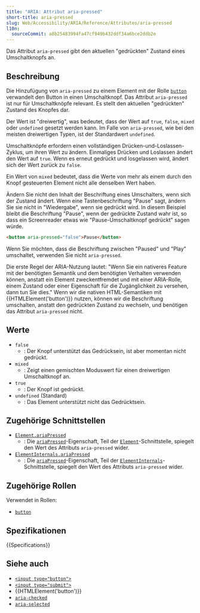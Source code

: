 ```yaml
---
title: "ARIA: Attribut aria-pressed"
short-title: aria-pressed
slug: Web/Accessibility/ARIA/Reference/Attributes/aria-pressed
l10n:
  sourceCommit: a8b25483994fa47cf949b432ddf34a6bce2ddb2e
---
```


Das Attribut `aria-pressed` gibt den aktuellen "gedrückten" Zustand eines Umschaltknopfs an.

## Beschreibung

Die Hinzufügung von `aria-pressed` zu einem Element mit der Rolle [`button`](/de/docs/Web/Accessibility/ARIA/Reference/Roles/button_role) verwandelt den Button in einen Umschaltknopf. Das Attribut `aria-pressed` ist nur für Umschaltknöpfe relevant. Es stellt den aktuellen "gedrückten" Zustand des Knopfes dar.

Der Wert ist "dreiwertig", was bedeutet, dass der Wert auf `true`, `false`, `mixed` oder `undefined` gesetzt werden kann. Im Falle von `aria-pressed`, wie bei den meisten dreiwertigen Typen, ist der Standardwert `undefined`.

Umschaltknöpfe erfordern einen vollständigen Drücken-und-Loslassen-Zyklus, um ihren Wert zu ändern. Einmaliges Drücken und Loslassen ändert den Wert auf `true`. Wenn es erneut gedrückt und losgelassen wird, ändert sich der Wert zurück zu `false`.

Ein Wert von `mixed` bedeutet, dass die Werte von mehr als einem durch den Knopf gesteuerten Element nicht alle denselben Wert haben.

Ändern Sie nicht den Inhalt der Beschriftung eines Umschalters, wenn sich der Zustand ändert. Wenn eine Tastenbeschriftung "Pause" sagt, ändern Sie sie nicht in "Wiedergabe", wenn sie gedrückt wird. In diesem Beispiel bleibt die Beschriftung "Pause", wenn der gedrückte Zustand wahr ist, so dass ein Screenreader etwas wie "Pause-Umschaltknopf gedrückt" sagen würde.

```html
<button aria-pressed="false">Pause</button>
```

Wenn Sie möchten, dass die Beschriftung zwischen "Paused" und "Play" umschaltet, verwenden Sie nicht `aria-pressed`.

Die erste Regel der ARIA-Nutzung lautet: "Wenn Sie ein nativeres Feature mit der benötigten Semantik und dem benötigten Verhalten verwenden können, anstatt ein Element zweckentfremdet und mit einer ARIA-Rolle, einem Zustand oder einer Eigenschaft für die Zugänglichkeit zu versehen, dann tun Sie dies." Wenn wir die nativen HTML-Semantiken mit {{HTMLElement('button')}} nutzen, können wir die Beschriftung umschalten, anstatt den gedrückten Zustand zu wechseln, und benötigen das Attribut `aria-pressed` nicht.

## Werte

- `false`
  - : Der Knopf unterstützt das Gedrücksein, ist aber momentan nicht gedrückt.
- `mixed`
  - : Zeigt einen gemischten Moduswert für einen dreiwertigen Umschaltknopf an.
- `true`
  - : Der Knopf ist gedrückt.
- `undefined` (Standard)
  - : Das Element unterstützt nicht das Gedrücktsein.

## Zugehörige Schnittstellen

- [`Element.ariaPressed`](/de/docs/Web/API/Element/ariaPressed)
  - : Die [`ariaPressed`](/de/docs/Web/API/Element/ariaPressed)-Eigenschaft, Teil der [`Element`](/de/docs/Web/API/Element)-Schnittstelle, spiegelt den Wert des Attributs `aria-pressed` wider.
- [`ElementInternals.ariaPressed`](/de/docs/Web/API/ElementInternals/ariaPressed)
  - : Die [`ariaPressed`](/de/docs/Web/API/ElementInternals/ariaPressed)-Eigenschaft, Teil der [`ElementInternals`](/de/docs/Web/API/ElementInternals)-Schnittstelle, spiegelt den Wert des Attributs `aria-pressed` wider.

## Zugehörige Rollen

Verwendet in Rollen:

- [`button`](/de/docs/Web/Accessibility/ARIA/Reference/Roles/button_role)

## Spezifikationen

{{Specifications}}

## Siehe auch

- [`<input type="button">`](/de/docs/Web/HTML/Reference/Elements/input/button)
- [`<input type="submit">`](/de/docs/Web/HTML/Reference/Elements/input/submit)
- {{HTMLElement('button')}}
- [`aria-checked`](/de/docs/Web/Accessibility/ARIA/Reference/Attributes/aria-checked)
- [`aria-selected`](/de/docs/Web/Accessibility/ARIA/Reference/Attributes/aria-selected)
